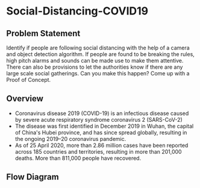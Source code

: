 # Social-Distancing-COVID19

## Problem Statement
Identify if people are following social distancing with the help of a camera and object detection algorithm. If people are found to be breaking the rules, high pitch alarms and sounds can be made use to make them attentive. There can also be provisions to let the authorities know if there are any large scale social gatherings. Can you make this happen? Come up with a Proof of Concept.

## Overview
- Coronavirus disease 2019 (COVID-19) is an infectious disease caused by severe acute respiratory syndrome coronavirus 2 (SARS-CoV-2)
- The disease was first identified in December 2019 in Wuhan, the capital of China's Hubei province, and has since spread globally, resulting in the ongoing 2019–20 coronavirus pandemic.
- As of 25 April 2020, more than 2.86 million cases have been reported across 185 countries and territories, resulting in more than 201,000 deaths. More than 811,000 people have recovered.

## Flow Diagram
